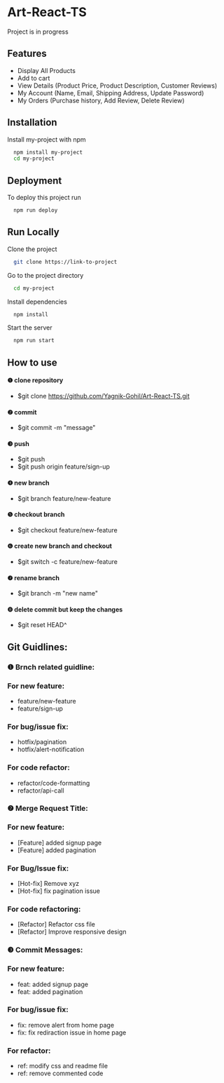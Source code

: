 
# Art-React-TS

Project is in progress




## Features

 - Display All Products
 - Add to cart
 - View Details (Product Price, Product Description, Customer Reviews)
 - My Account (Name, Email, Shipping Address, Update Password)
 - My Orders (Purchase history, Add Review, Delete Review)




## Installation

Install my-project with npm

```bash
  npm install my-project
  cd my-project
```
    
## Deployment

To deploy this project run

```bash
  npm run deploy
```


## Run Locally

Clone the project

```bash
  git clone https://link-to-project
```

Go to the project directory

```bash
  cd my-project
```

Install dependencies

```bash
  npm install
```

Start the server

```bash
  npm run start
```


## How to use
 #### ❶ clone repository

- $git clone https://github.com/Yagnik-Gohil/Art-React-TS.git

 #### ❷  commit

- $git commit -m "message"

 #### ❸ push

- $git push <origin-name> <local-branch-name>
- $git push origin feature/sign-up

 #### ❹ new branch

- $git branch feature/new-feature

 #### ❺ checkout branch

- $git checkout feature/new-feature

 #### ❻ create new branch and checkout

- $git switch -c feature/new-feature 

 #### ❼ rename branch

- $git branch -m "new name"
#### ❽ delete commit but keep the changes

- $git reset HEAD^
## Git Guidlines:


### ❶ Brnch related guidline:

### For new feature:

- feature/new-feature
- feature/sign-up

### For bug/issue fix:
- hotfix/pagination
- hotfix/alert-notification

### For code refactor:
- refactor/code-formatting
- refactor/api-call

### ❷ Merge Request Title:

### For new feature:
- [Feature] added signup page
 - [Feature] added pagination

### For Bug/Issue fix:
- [Hot-fix] Remove xyz
- [Hot-fix] fix pagination issue

### For code refactoring:
 - [Refactor] Refactor css file
 - [Refactor] Improve responsive design

### ❸ Commit Messages:

### For new feature:
 - feat: added signup page
 - feat: added pagination
 
### For bug/issue fix:
 - fix: remove alert from home page
 - fix: fix rediraction issue in home page
 
### For refactor:
 - ref: modify css and readme file
 - ref: remove commented code